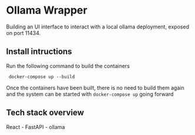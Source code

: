 # Ollama Wrapper 

Building an UI interface to interact with a local ollama deployment, exposed on port 11434. 


## Install intructions 

Run the following command to build the containers

``` docker-compose up --build```

Once the containers have been built, there is no need to build them again and the system can be started with ``` docker-compose up ``` going forward




## Tech stack overview 

React - FastAPI - ollama 
